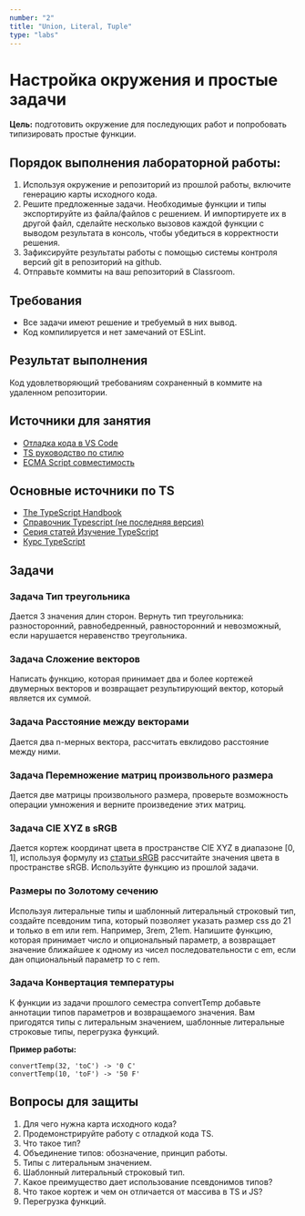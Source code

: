 ```yaml
---
number: "2"
title: "Union, Literal, Tuple"
type: "labs"
---
```


# Настройка окружения и простые задачи

**Цель:** подготовить окружение для последующих работ и попробовать типизировать простые функции.

## Порядок выполнения лабораторной работы:

1. Используя окружение и репозиторий из прошлой работы, включите генерацию карты исходного кода.
1. Решите предложенные задачи. Необходимые функции и типы экспортируйте из файла/файлов с решением. И импортируете их в другой файл, сделайте несколько вызовов каждой функции с выводом результата в консоль, чтобы убедиться в корректности решения.
1. Зафиксируйте результаты работы с помощью системы контроля версий git в репозиторий на github.
1. Отправьте коммиты на ваш репозиторий в Classroom.

## Требования

- Все задачи имеют решение и требуемый в них вывод.
- Код компилируется и нет замечаний от ESLint.

## Результат выполнения

Код удовлетворяющий требованиям сохраненный в коммите на удаленном репозитории.

## Источники для занятия

- [Отладка кода в VS Code](https://code.visualstudio.com/docs/typescript/typescript-tutorial#_debugging)
- [TS руководство по стилю](https://mkosir.github.io/typescript-style-guide/)
- [ECMA Script совместимость](https://compat-table.github.io/compat-table/es2016plus/)

## Основные источники по TS

- [The TypeScript Handbook](https://www.typescriptlang.org/docs/handbook/intro.html)
- [Справочник Typescript (не последняя версия)](https://scriptdev.ru/)
- [Серия статей Изучение TypeScript](https://habr.com/ru/articles/663964/)
- [Курс TypeScript](https://code-basics.com/ru/languages/typescript)

## Задачи

### Задача Тип треугольника

Дается 3 значения длин сторон. Вернуть тип треугольника: разносторонний, равнобедренный, равносторонний и невозможный, если нарушается неравенство треугольника.

### Задача Сложение векторов

Написать функцию, которая принимает два и более кортежей двумерных векторов и возвращает результирующий вектор, который является их суммой.

### Задача Расстояние между векторами

Дается два n-мерных вектора, рассчитать евклидово расстояние между ними.

### Задача Перемножение матриц произвольного размера

Дается две матрицы произвольного размера, проверьте возможность операции умножения и верните произведение этих матриц.

### Задача CIE XYZ в sRGB

Дается кортеж координат цвета в пространстве CIE XYZ в диапазоне [0, 1], используя формулу из [статьи sRGB](https://ru.wikipedia.org/wiki/SRGB) рассчитайте значения цвета в пространстве sRGB. Используйте функцию из прошлой задачи.

### Размеры по Золотому сечению

Используя литеральные типы и шаблонный литеральный строковый тип, создайте псевдоним типа, который позволяет указать размер css до 21 и только в em или rem. Например, 3rem, 21em. Напишите функцию, которая принимает число и опциональный параметр, а возвращает значение ближайшее к одному из чисел последовательности с em, если дан опциональный параметр то с rem.

### Задача Конвертация температуры

К функции из задачи прошлого семестра convertTemp добавьте аннотации типов параметров и возвращаемого значения. Вам пригодятся типы с литеральным значением, шаблонные литеральные строковые типы, перегрузка функций.

**Пример работы:**

```
convertTemp(32, 'toC') -> '0 C'
convertTemp(10, 'toF') -> '50 F'
```

## Вопросы для защиты

1. Для чего нужна карта исходного кода?
1. Продемонстрируйте работу с отладкой кода TS.
1. Что такое тип?
1. Объединение типов: обозначение, принцип работы.
1. Типы с литеральным значением.
1. Шаблонный литеральный строковый тип.
1. Какое преимущество дает использование псевдонимов типов?
1. Что такое кортеж и чем он отличается от массива в TS и JS?
1. Перегрузка функций.

